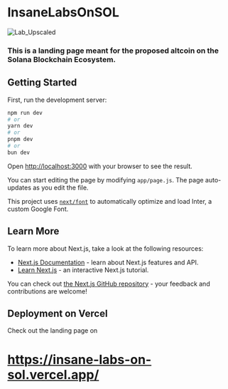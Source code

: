 # InsaneLabsOnSOL
![Lab_Upscaled](https://github.com/GenuinoVitto/InsaneLabsOnSOL/assets/78674453/9311c1f3-2092-4c06-90e4-9ad5f40a514c)

### This is a landing page meant for the proposed altcoin on the Solana Blockchain Ecosystem. 

## Getting Started

First, run the development server:

```bash
npm run dev
# or
yarn dev
# or
pnpm dev
# or
bun dev
```

Open [http://localhost:3000](http://localhost:3000) with your browser to see the result.

You can start editing the page by modifying `app/page.js`. The page auto-updates as you edit the file.

This project uses [`next/font`](https://nextjs.org/docs/basic-features/font-optimization) to automatically optimize and load Inter, a custom Google Font.

## Learn More

To learn more about Next.js, take a look at the following resources:

- [Next.js Documentation](https://nextjs.org/docs) - learn about Next.js features and API.
- [Learn Next.js](https://nextjs.org/learn) - an interactive Next.js tutorial.

You can check out [the Next.js GitHub repository](https://github.com/vercel/next.js/) - your feedback and contributions are welcome!

## Deployment on Vercel
Check out the landing page on 
# https://insane-labs-on-sol.vercel.app/
